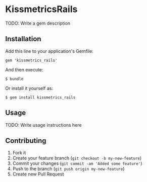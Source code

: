# KissmetricsRails

TODO: Write a gem description

## Installation

Add this line to your application's Gemfile:

    gem 'kissmetrics_rails'

And then execute:

    $ bundle

Or install it yourself as:

    $ gem install kissmetrics_rails

## Usage

TODO: Write usage instructions here

## Contributing

1. Fork it
2. Create your feature branch (`git checkout -b my-new-feature`)
3. Commit your changes (`git commit -am 'Added some feature'`)
4. Push to the branch (`git push origin my-new-feature`)
5. Create new Pull Request
